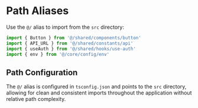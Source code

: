 # Path Aliases

Use the `@/` alias to import from the `src` directory:

```typescript
import { Button } from '@/shared/components/button'
import { API_URL } from '@/shared/constants/api'
import { useAuth } from '@/shared/hooks/use-auth'
import { env } from '@/core/config/env'
```

## Path Configuration

The `@/` alias is configured in `tsconfig.json` and points to the `src` directory, allowing for clean and consistent imports throughout the application without relative path complexity.

